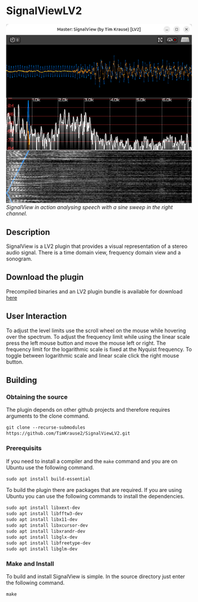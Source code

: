 # SignalViewLV2
![SignalView LV2 plugin analysing speech with a sine sweep in the right channel.](https://github.com/TimKrause2/SignalViewLV2/blob/main/screenshot.png "SignalView analysing speech")
*SignalView in action analysing speech with a sine sweep in the right channel.*

## Description

SignalView is a LV2 plugin that provides a visual representation of a stereo audio signal. There is
a time domain view, frequency domain view and a sonogram.

## Download the plugin

Precompiled binaries and an LV2 plugin bundle is available for download [here](https://twkrause.ca/#signalviewlv2)

## User Interaction

To adjust the level limits use the scroll wheel on the mouse while hovering over the spectrum.
To adjust the frequency limit while using the linear scale press the left mouse button and move the mouse left or right.
The frequency limit for the logarithmic scale is fixed at the Nyquist frequency.
To toggle between logarithmic scale and linear scale click the right mouse button.

## Building

### Obtaining the source

The plugin depends on other github projects and therefore requires arguments to the clone
command.

    git clone --recurse-submodules https://github.com/TimKrause2/SignalViewLV2.git


### Prerequisits

If you need to install a compiler and the `make` command and you are on Ubuntu use the following
command.

    sudo apt install build-essential

To build the plugin there are packages that are required. If you are using Ubuntu you can use
the following commands to install the dependencies.

    sudo apt install libxext-dev
    sudo apt install libfftw3-dev
    sudo apt install libx11-dev
    sudo apt install libxcursor-dev
    sudo apt install libxrandr-dev
    sudo apt install libglx-dev
    sudo apt install libfreetype-dev
    sudo apt install libglm-dev

### Make and Install

To build and install SignalView is simple. In the source directory just enter the following command.

    make

